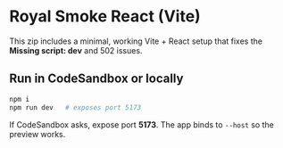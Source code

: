 # Royal Smoke React (Vite)

This zip includes a minimal, working Vite + React setup that fixes the **Missing script: dev** and 502 issues.

## Run in CodeSandbox or locally

```bash
npm i
npm run dev   # exposes port 5173
```

If CodeSandbox asks, expose port **5173**. The app binds to `--host` so the preview works.
